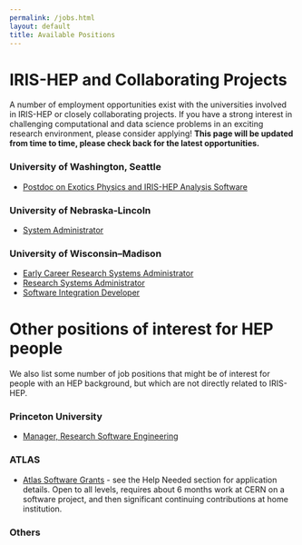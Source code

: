 ```yaml
---
permalink: /jobs.html
layout: default
title: Available Positions
---
```


# IRIS-HEP and Collaborating Projects

A number of employment opportunities exist with the universities involved in IRIS-HEP or closely collaborating projects. If you have a strong interest in challenging computational and data science problems in an exciting research environment, please consider applying! **This page will be updated from time to time, please check back for the latest opportunities.**

### University of Washington, Seattle
  * [Postdoc on Exotics Physics and IRIS-HEP Analysis Software](https://inspirehep.net/jobs/1863400)

### University of Nebraska-Lincoln
  * [System Administrator](https://employment.unl.edu/postings/74814)

### University of Wisconsin–Madison
  * [Early Career Research Systems Administrator](https://jobs.hr.wisc.edu/en-us/job/512136/research-systems-administrator)
  * [Research Systems Administrator](https://jobs.hr.wisc.edu/en-us/job/512137/research-systems-administrator)
  * [Software Integration Developer](https://jobs.hr.wisc.edu/en-us/job/512194/software-integration-developer)

# Other positions of interest for HEP people

We also list some number of job positions that might be of interest for people
with an HEP background, but which are not directly related to IRIS-HEP.

### Princeton University

  * [Manager, Research Software Engineering](https://main-princeton.icims.com/jobs/14134/manager%2c-research-software-engineering/job?mobile=false&width=1048&height=500&bga=true&needsRedirect=false&jan1offset=60&jun1offset=120)

### ATLAS

  * [Atlas Software Grants](https://twiki.cern.ch/twiki/bin/viewauth/AtlasComputing/AtlasComputing) - see the Help Needed section for application details.  Open to all levels, requires about 6 months work at CERN on a software project, and then significant continuing contributions at home institution.

### Others
